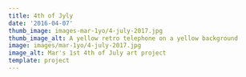 ```yaml
---
title: 4th of Jyly
date: '2016-04-07'
thumb_image: images-mar-1yo/4-july-2017.jpg
thumb_image_alt: A yellow retro telephone on a yellow background
image: images/mar-1yo/4-july-2017.jpg
image_alt: Mar's 1st 4th of July art project
template: project
---
```

